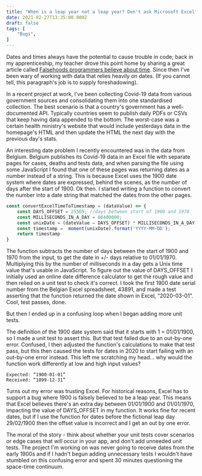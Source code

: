 ```yaml
---
title: "When is a leap year not a leap year? Don't ask Microsoft Excel"
date: 2021-02-27T13:35:00.000Z
draft: false
tags: [
    "Bugs",
]
---
```


Dates and times always have the potential to cause trouble in code; back in my apprenticeship, my teacher drove this point home by sharing a great article called <a href="https://infiniteundo.com/post/25326999628/falsehoods-programmers-believe-about-time" rel="noopener noreferrer nofollow" target="_blank">Falsehoods programmers believe about time</a>. Since then I've been wary of working with data that relies heavily on dates. (If you cannot tell, this paragraph's job is to supply foreshadowing).

In a recent project at work, I've been collecting Covid-19 data from various government sources and consolidating them into one standardised collection. The best scenario is that a country's government has a well-documented API. Typically countries seem to publish daily PDFs or CSVs that keep having data appended to the bottom. The worst-case was a certain health ministry's website that would include yesterdays data in the homepage's HTML and then update the HTML the next day with the previous day's stats.

An interesting date problem I recently encountered was in the data from Belgium. Belgium publishes its Covid-19 data in an Excel file with separate pages for cases, deaths and tests data, and when parsing the file using some JavaScript I found that one of these pages was returning dates as a number instead of a string. This is because Excel uses the 1900 date system where dates are expressed, behind the scenes, as the number of days after the start of 1900. Ok then. I started writing a function to convert the number into a date string that matched the dates from the other pages.

```js
const convertExcelTimeToTimestamp = (dataValue) => {
    const DAYS_OFFSET = 25569; //days between start of 1900 and 1970
    const MILLISECONDS_IN_A_DAY = 86400000;
    const unixDate = (dateValue – DAYS_OFFSET) * MILLISECONDS_IN_A_DAY;
    const timestamp =  moment(unixDate).format('YYYY-MM-DD');
    return timestamp
}
```

The function subtracts the number of days between the start of 1900 and 1970 from the input, to get the date in +/- days relative to 01/01/1970. Multiplying this by the number of milliseconds in a day gets a Unix time value that's usable in JavaScript. To figure out the value of <span class= "code-inline">DAYS_OFFSET</span> I initially used an online date difference calculator to get the rough value and then relied on a unit test to check it's correct. I took the first 1900 date serial number from the Belgian Excel spreadsheet, 43891, and made a test asserting that the function returned the date shown in Excel, “2020-03-01”. Cool, test passes, done.

But then I ended up in a confusing loop when I began adding more unit tests.

The definition of the 1900 date system said that it starts with 1 = 01/01/1900, so I made a unit test to assert this. But that test failed due to an out-by-one error. Confused, I then adjusted the function's calculations to make that test pass, but this then caused the tests for dates in 2020 to start failing with an out-by-one error instead. This left me scratching my head... why would the function work differently at low and high input values?

```
Expected: “1900-01-01”
Received: “1899-12-31”
```

Turns out my error was trusting Excel. For historical reasons, Excel has to support a bug where 1900 is falsely believed to be a leap year. This means that Excel believes there's an extra day between 01/01/1900 and 01/01/1970, impacting the value of <span class= "code-inline">DAYS_OFFSET</span> in my function. It works fine for recent dates, but if I use the function for dates before the fictional leap day 29/02/1900 then the offset value is incorrect and I get an out by one error.

The moral of the story - think about whether your unit tests cover scenarios or edge cases that _will_ occur in your app, and don't add unneeded unit tests. The project I'm working on was never going to receive dates from the early 1900s and if I hadn't begun adding unnecessary tests I wouldn't have stumbled on this confusing error and spent 30 minutes questioning the space-time continuum.